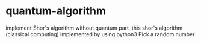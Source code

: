 # quantum-algorithm
implement Shor's algorithm without quantum part ,this shor's algorithm (classical computing) implemented by using python3
Pick a random number 

